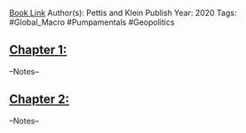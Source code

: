 
[Book Link](obsidian://open?vault=Akul's%20Notebook&file=Library%2Fbooks%2Fmacro%2FMatthew%20C.%20Klein_%20Michael%20Pettis%20-%20Trade%20Wars%20Are%20Class%20Wars_%20How%20Rising%20Inequality%20Distorts%20the%20Global%20Economy%20and%20Threatens%20International%20Peace-Yale%20University%20Press%20(2020).pdf)
Author(s): Pettis and Klein
Publish Year: 2020
Tags: #Global_Macro #Pumpamentals #Geopolitics 

## <u>Chapter 1: </u>
–Notes–


## <u>Chapter 2:</u>
–Notes–